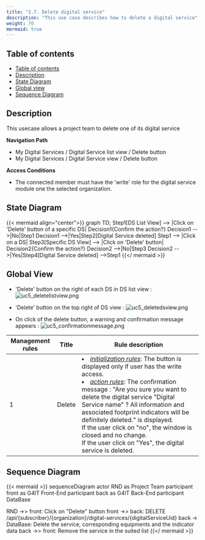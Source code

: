 ```yaml
---
title: "2.7. Delete digital service"
description: "This use case describes how to delete a digital service"
weight: 70
mermaid: true
---
```


## Table of contents

-   [Table of contents](#table-of-contents)
-   [Description](#description)
-   [State Diagram](#state-diagram)
-   [Global view](#global-view)
-   [Sequence Diagram](#sequence-diagram)

## Description

This usecase allows a project team to delete one of its digital service

**Navigation Path**

-   My Digital Services / Digital Service list view / Delete button
-   My Digital Services / Digital Service view / Delete button

**Access Conditions**

-   The connected member must have the 'write' role for the digital service module one the selected organization.

## State Diagram

{{< mermaid align="center">}}
graph TD;
Step1[DS List View] --> |Click on 'Delete' button of a specific DS| Decision1{Confirm the action?}
Decision1 -->|No|Step1
Decision1 -->|Yes|Step2[Digital Service deleted]
Step1 --> |Click on a DS| Step3[Specific DS View] --> |Click on 'Delete' button| Decision2{Confirm the action?}
Decision2 -->|No|Step3
Decision2 -->|Yes|Step4[Digital Service deleted] -->Step1
{{</ mermaid >}}

## Global View

-   'Delete' button on the right of each DS in DS list view :
    ![uc5_deletelistview.png](../images/uc5_deletelistview.png)

-   'Delete' button on the top right of DS view :
    ![uc5_deletedsview.png](../images/uc5_deletedsview.png)

-   On click of the delete button, a warning and confirmation message appears :
    ![uc5_confirmationmessage.png](../images/uc5_confirmationmessage.png)

| Management rules | Title  | Rule description                                                                                                                                                                                                                                                                                                                                                                                                                                                       |
| ---------------- | ------ | ---------------------------------------------------------------------------------------------------------------------------------------------------------------------------------------------------------------------------------------------------------------------------------------------------------------------------------------------------------------------------------------------------------------------------------------------------------------------- |
| 1                | Delete | <li><u>_initialization rules_</u>: The button is displayed only if user has the write access. <br><li><u>_action rules_</u>: The confirmation message : "Are you sure you want to delete the digital service "Digital Service name" ? All information and associated footprint indicators will be definitely deleted." is displayed.<br> If the user click on "no", the window is closed and no change.<br>If the user click on "Yes", the digital service is deleted. |

## Sequence Diagram

{{< mermaid >}}
sequenceDiagram
actor RND as Project Team
participant front as G4IT Front-End
participant back as G4IT Back-End
participant DataBase

RND ->> front: Click on "Delete" button
front ->> back: DELETE /api/{subscriber}/{organization}/digital-services/{digitalServiceUid}
back -> DataBase: Delete the service, corresponding equipments and the indicator data
back ->> front: Remove the service in the suited list
{{</ mermaid >}}

